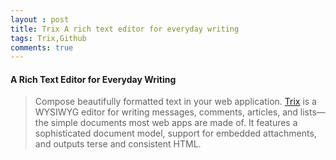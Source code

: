 ```yaml
---
layout : post
title: Trix A rich text editor for everyday writing
tags: Trix,Github
comments: true
---
```


#### A Rich Text Editor for Everyday Writing

> Compose beautifully formatted text in your web application. [Trix](https://github.com/basecamp/trix) is a WYSIWYG editor for writing messages, comments, articles, and lists—the simple documents most web apps are made of. It features a sophisticated document model, support for embedded attachments, and outputs terse and consistent HTML.
